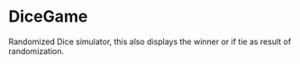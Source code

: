 # DiceGame
Randomized Dice simulator, this also displays the winner or if tie as result of randomization. 
